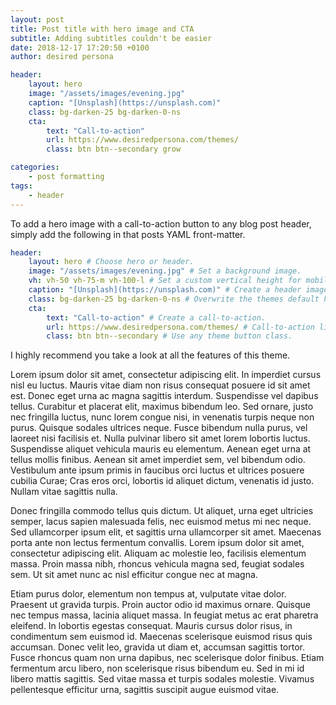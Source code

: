 ```yaml
---
layout: post
title: Post title with hero image and CTA
subtitle: Adding subtitles couldn't be easier
date: 2018-12-17 17:20:50 +0100
author: desired persona

header:
    layout: hero
    image: "/assets/images/evening.jpg"
    caption: "[Unsplash](https://unsplash.com)"
    class: bg-darken-25 bg-darken-0-ns
    cta:
        text: "Call-to-action"
        url: https://www.desiredpersona.com/themes/
        class: btn btn--secondary grow

categories:
    - post formatting
tags:
    - header
---
```


To add a hero image with a call-to-action button to any blog post header, simply add the following in that posts YAML front-matter.

```yaml
header:
    layout: hero # Choose hero or header.
    image: "/assets/images/evening.jpg" # Set a background image.
    vh: vh-50 vh-75-m vh-100-l # Set a custom vertical height for mobile/tablet/desktop.
    caption: "[Unsplash](https://unsplash.com)" # Create a header image caption. Support for markdown links.
    class: bg-darken-25 bg-darken-0-ns # Overwrite the themes default header classes on any page. Easily set background overlays for mobile, tablet and desktop.
    cta: 
        text: "Call-to-action" # Create a call-to-action.
        url: https://www.desiredpersona.com/themes/ # Call-to-action link. URL's starting with 'http' will open in a new tab automatically.
        class: btn btn--secondary # Use any theme button class.
```

I highly recommend you take a look at all the features of this theme.

Lorem ipsum dolor sit amet, consectetur adipiscing elit. In imperdiet cursus nisl eu luctus. Mauris vitae diam non risus consequat posuere id sit amet est. Donec eget urna ac magna sagittis interdum. Suspendisse vel dapibus tellus. Curabitur et placerat elit, maximus bibendum leo. Sed ornare, justo nec fringilla luctus, nunc lorem congue nisi, in venenatis turpis neque non purus. Quisque sodales ultrices neque. Fusce bibendum nulla purus, vel laoreet nisi facilisis et. Nulla pulvinar libero sit amet lorem lobortis luctus. Suspendisse aliquet vehicula mauris eu elementum. Aenean eget urna at tellus mollis finibus. Aenean sit amet imperdiet sem, vel bibendum odio. Vestibulum ante ipsum primis in faucibus orci luctus et ultrices posuere cubilia Curae; Cras eros orci, lobortis id aliquet dictum, venenatis id justo. Nullam vitae sagittis nulla.

Donec fringilla commodo tellus quis dictum. Ut aliquet, urna eget ultricies semper, lacus sapien malesuada felis, nec euismod metus mi nec neque. Sed ullamcorper ipsum elit, et sagittis urna ullamcorper sit amet. Maecenas porta ante non lectus fermentum convallis. Lorem ipsum dolor sit amet, consectetur adipiscing elit. Aliquam ac molestie leo, facilisis elementum massa. Proin massa nibh, rhoncus vehicula magna sed, feugiat sodales sem. Ut sit amet nunc ac nisl efficitur congue nec at magna.

Etiam purus dolor, elementum non tempus at, vulputate vitae dolor. Praesent ut gravida turpis. Proin auctor odio id maximus ornare. Quisque nec tempus massa, lacinia aliquet massa. In feugiat metus ac erat pharetra eleifend. In lobortis egestas consequat. Mauris cursus dolor risus, in condimentum sem euismod id. Maecenas scelerisque euismod risus quis accumsan. Donec velit leo, gravida ut diam et, accumsan sagittis tortor. Fusce rhoncus quam non urna dapibus, nec scelerisque dolor finibus. Etiam fermentum arcu libero, non scelerisque risus bibendum eu. Sed in mi id libero mattis sagittis. Sed vitae massa et turpis sodales molestie. Vivamus pellentesque efficitur urna, sagittis suscipit augue euismod vitae.
